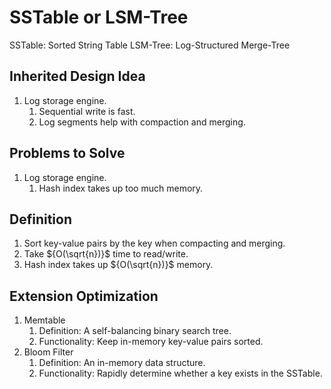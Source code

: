# SSTable or LSM-Tree

SSTable: Sorted String Table
LSM-Tree: Log-Structured Merge-Tree

## Inherited Design Idea

1. Log storage engine.
   1. Sequential write is fast.
   2. Log segments help with compaction and merging.

## Problems to Solve

1. Log storage engine.
   1. Hash index takes up too much memory.

## Definition

1. Sort key-value pairs by the key when compacting and merging.
2. Take ${O(\sqrt{n})}$ time to read/write.
3. Hash index takes up ${O(\sqrt{n})}$ memory.

## Extension Optimization

1. Memtable
   1. Definition: A self-balancing binary search tree.
   2. Functionality: Keep in-memory key-value pairs sorted.
2. Bloom Filter
   1. Definition: An in-memory data structure.
   2. Functionality: Rapidly determine whether a key exists in the SSTable.
